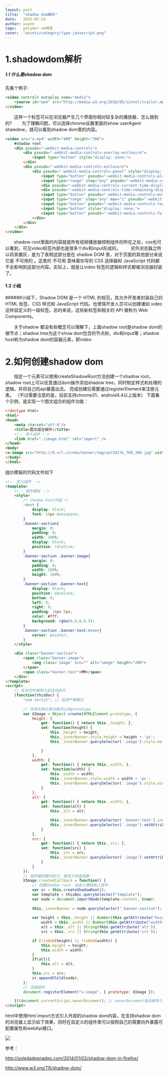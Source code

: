 ```yaml
---
layout: post
title:  "shadow dom解析"
date:   2015-07-24
author: ouven
tags:	polymer vm特性
cover:  "assets/category/type-javascript.png"
---
```


# 1.shadowdom解析

##### 1.1 什么是shadow  dom

先看个例子:

```html
<video controls autoplay name="media"> 
    <source id="mp4" src="http://media.w3.org/2010/05/sintel/trailer.mp4" type="video/mp4">
</video>
```
&emsp;&emsp;这样一个标签可以在浏览器产生几个界面你相对较复杂的播放器，怎么做到的?
&emsp;&emsp;为了理解问题，可以选择chrome设置里面的show userAgent shawdow，就可以看到shadow dom里的内容。

```html
<video src="a.mp4" width="480" height="360">
    #shadow root
    <div pseudo="-webkit-media-controls">
        <div pseudo="-webkit-media-controls-overlay-enclosure">
            <input type="button" style="display: none;">
        </div>
        <div pseudo="-webkit-media-controls-enclosure">
            <div pseudo="-webkit-media-controls-panel" style="display: none;">
                <input type="button" pseudo="-webkit-media-controls-play-button">
                <input type="range" step="any" pseudo="-webkit-media-controls-timeline" max="0">
                <div pseudo="-webkit-media-controls-current-time-display" style="display: none;">0:00</div>
                <div pseudo="-webkit-media-controls-time-remaining-display">0:00</div>
                <input type="button" pseudo="-webkit-media-controls-mute-button">
                <input type="range" step="any" max="1" pseudo="-webkit-media-controls-volume-slider" style="display: none;">
                <input type="button" pseudo="-webkit-media-controls-toggle-closed-captions-button" style="display: none;">
                <input type="button" style="display: none;">
                <input type="button" pseudo="-webkit-media-controls-fullscreen-button" style="display: none;">
            </div>
        </div>
    </div>
</video>

```
&emsp;&emsp;shadow-root里面的内容就是所有视频播放器控制组件的所在之处，css也可以看到，可见video标签内部也是很多个div和input形成的。
&emsp;&emsp;另外浏览器之所以将其置灰，是为了表明这部分是在 shadow DOM 里，对于页面的其他部分来说它是 不可用的 。这里的 不可用 意味着你写的 CSS 选择器和 JavaScript 代码都不会影响到这部分内容。实际上，就是让video 标签的逻辑和样式都被浏览器封装了。
#### 1.2 小结
######小结下，Shadow DOM 是一个 HTML 的规范，其允许开发者封装自己的 HTML 标签、CSS 样式和 JavaScript 代码。也使得开发人员可以创建诸如 video这样自定义的一级标签。总的来说，这些新标签和相关的 API 被称为 Web Components。

&emsp;&emsp;关于shadow 都没有些概念可以理解下，上面shadow root是shadow dom的根节点；shadow tree为这个show dom包含的节点树，div和input等；shadow host称为shadow dom的容器元素，即video

# 2.如何创建shadow dom
&emsp;&emsp;指定一个元素可以使用createShadowRoot方法创建一个shadow root，shadow root上可以任意通过dom操作添加shadow tree，同时制定样式和处理的逻辑，并将自己的api暴露出去。
完成创建后需要通过registerElement来注册元素。
（不过需要注意的是，目前支持chrome31、android4.4以上版本）
下面看个示例，是实现一个图文组合的组件功能：

```html
<!doctype html>
<html>
<head>
    <meta charset="utf-8"/>
    <title>图文组合插件</title>
    <!-- 导入组件 -->
    <link href="./image.html" rel="import" />
</head>
<body>
<x-image src="http://9.url.cn/edu/banner/img/aa73d17e_760_300.jpg" width="320" height="150" alt="banner自定义文本"></x-image>
</body>
</html>

```

组价模板的代码文件如下

```html
<!-- 定义组件 -->
<template>
    <!-- 组件模板 -->
    <style>
        /* shadow host内容 */
        :host {
            display: block;
            font: 16px monospace;
        }
        .banner-section{
            margin: 0;
            padding: 0;
            width: 100%;
            display: block;
            position: relative;
        }
        .banner-section .banner-image{
            margin: 0;
            padding: 0;
            width: 100%;
            height: 100%;
        }
        .banner-section .banner-text{
            display: block;
            position: absolute;
            bottom: 0;
            left: 0;
            right: 0;
            padding: 10px 5px;
            color: #fff;
            background: rgba(0,0,0,0.5);
        }
        .banner-section .banner-text:hover{
            cursor: pointer;
        }
    </style>

    <div class="banner-section">
        <span class="banner-image">
            <img class='image' src="" alt="image" height="200">
        </span>
        <span class="banner-text">MM</span>
    </div>
</template>
<script>
    // 在本文件被导入后自动执行
    (function(thisDoc) {
        "use strict"; // 启用严格模式
 
        // 所有实例元素对象的公共prototype
        var XImage = Object.create(HTMLElement.prototype, {
            height: {
                get: function() { return this._height; },
                set: function(height) {
                    this._height = height;
                    this._innerBanner.style.height = height + 'px';
                    this._innerBanner.querySelector('.image').style.height = height +'px';

                }
            },
            width: {
                get: function() { return this._width; },
                set: function(width) {
                    this._width = width;
                    this._innerBanner.style.width = width + 'px';
                    this._innerBanner.querySelector('.image').style.width = width +'px';
                }
            },
            alt: {
                get: function() { return this._width; },
                set: function(alt) {
                    this._alt = alt;

                    this._innerBanner.querySelector('.banner-text').innerHTML = alt;
                    this._innerBanner.querySelector('.image').setAttribute('alt', alt);
                }
            },
            src: {
                get: function() { return this._src; },
                set: function(src) {
                    this._src = src;
                    this._innerBanner.querySelector('.image').setAttribute('src', src);
                }
            }
        });
        // 组件被创建时执行，相当于构造函数
        XImage.createdCallback = function() {
            // 创建Shadow root，自定义模板放入其中
            var sr = this.createShadowRoot();
            var template = thisDoc.querySelector("template");
            var node = document.importNode(template.content, true);
 
            this._innerBanner = node.querySelector(".banner-section");
            
            var height = this._height || Number(this.getAttribute("height")),
                width = this._width || Number(this.getAttribute("width")),
                alt = this._alt || String(this.getAttribute('alt')),
                src = this._src || String(this.getAttribute('src'));

            if (!isNaN(height) || !isNaN(width)) {
                this.height = height;
                this.width = width;
            }
            if(alt){
                this.alt = alt;
            }
            this.src = src;
            sr.appendChild(node);
        };
        // 注册组件
        document.registerElement("x-image", { prototype: XImage });

    })(document.currentScript.ownerDocument); // ownerDocument指向被导入的文档对象（本文件）
</script>

```

html中使用html import方式引入外部的shadow dom内容，在支持shadow dom的浏览器上显示如下效果，同时在自定义的组件里可以按照自己的需要向外暴露可配置属性和webApi接口。

![](http://7tszky.com1.z0.glb.clouddn.com/FvIroGHVjTDqvFRPu0i1vgg0y2a2)



参考：

http://soledadpenades.com/2014/01/02/shadow-dom-in-firefox/

http://www.w3.org/TR/shadow-dom/